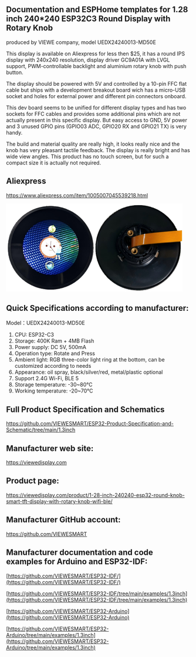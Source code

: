 ## Documentation and ESPHome templates for 1.28 inch 240*240 ESP32C3 Round Display with Rotary Knob 
produced by VIEWE company, model UEDX24240013-MD50E

This display is available on Aliexpress for less then $25, it has a round IPS display with 240x240 resolution, display driver GC9A01A with LVGL support, PWM-controllable backlight and aluminium rotary knob with push button. 

The display should be powered with 5V and controlled by a 10-pin FFC flat cable but ships with a development breakout board wich has a micro-USB socket and holes for external power and different pin connectors onboard. 

This dev board seems to be unified for different display types and has two sockets for FFC cables and provides some additional pins which are not actually present in this specific display. But easy access to GND, 5V power and 3 unused GPIO pins (GPIO03 ADC, GPIO20 RX and GPIO21 TX) is very handy.

The build and material quality are really high, it looks really nice and the knob has very pleasant tactile feedback. The display is really bright and has wide view angles. This product has no touch screen, but for such a compact size it is actually not required.

## Aliexpress 
https://www.aliexpress.com/item/1005007045539218.html

![1.3 Primary](https://github.com/VIEWESMART/image/blob/main/1.3inch_Primary.png)![1.3 Secondary](https://github.com/VIEWESMART/image/blob/main/1.3inch_Secondary.png)

## Quick Specifications according to manufacturer:
Model：UEDX24240013-MD50E
1) CPU:  ESP32-C3
2) Storage: 400K Ram + 4MB Flash
3) Power supply: DC 5V, 500mA
4) Operation type: Rotate and Press
5) Ambient light: RGB three-color light ring at the bottom, can be customized according to needs
6) Appearance: oil spray, black/silver/red, metal/plastic optional
7) Support 2.4G Wi-Fi, BLE 5
8) Storage temperature: -30~80°C
9) Working temperature: -20~70°C

## Full Product Specification and Schematics
https://github.com/VIEWESMART/ESP32-Product-Specification-and-Schematic/tree/main/1.3inch

## Manufacturer web site:
https://viewedisplay.com

## Product page:
https://viewedisplay.com/product/1-28-inch-240240-esp32-round-knob-smart-tft-display-with-rotary-knob-wifi-ble/

## Manufacturer GitHub account:
https://github.com/VIEWESMART

## Manufacturer documentation and code examples for Arduino and ESP32-IDF:
[https://github.com/VIEWESMART/ESP32-IDF/](https://github.com/VIEWESMART/ESP32-IDF/) 

[https://github.com/VIEWESMART/ESP32-IDF/tree/main/examples/1.3inch](https://github.com/VIEWESMART/ESP32-IDF/tree/main/examples/1.3inch) 

[https://github.com/VIEWESMART/ESP32-Arduino](https://github.com/VIEWESMART/ESP32-Arduino) 

[https://github.com/VIEWESMART/ESP32-Arduino/tree/main/examples/1.3inch](https://github.com/VIEWESMART/ESP32-Arduino/tree/main/examples/1.3inch) 
